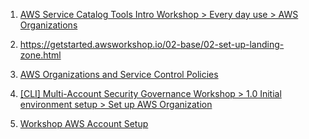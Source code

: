 
1. [AWS Service Catalog Tools Intro Workshop > Every day use > AWS Organizations](https://service-catalog-tools-workshop.com/every-day-use/360-aws-organizations-integration.html)

2. https://getstarted.awsworkshop.io/02-base/02-set-up-landing-zone.html

3. [AWS Organizations and Service Control Policies](https://github.com/hamidnazari/workshop-aws-org-scp)

4. [[CLI] Multi-Account Security Governance Workshop > 1.0 Initial environment setup > Set up AWS Organization](https://catalog.us-east-1.prod.workshops.aws/workshops/d3f60827-89f2-46a8-9be7-6e7185bd7665/en-US/1-env-setup/setup-org)

5. [Workshop AWS Account Setup](https://workshop-aws-account-setup.fstehle.com/)